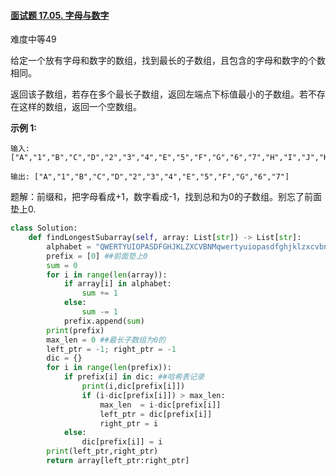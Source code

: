 #### [面试题 17.05.  字母与数字](https://leetcode.cn/problems/find-longest-subarray-lcci/)

难度中等49

给定一个放有字母和数字的数组，找到最长的子数组，且包含的字母和数字的个数相同。

返回该子数组，若存在多个最长子数组，返回左端点下标值最小的子数组。若不存在这样的数组，返回一个空数组。

**示例 1:**

```
输入: ["A","1","B","C","D","2","3","4","E","5","F","G","6","7","H","I","J","K","L","M"]

输出: ["A","1","B","C","D","2","3","4","E","5","F","G","6","7"]
```

题解：前缀和，把字母看成+1，数字看成-1，找到总和为0的子数组。别忘了前面垫上0.

```python
class Solution:
    def findLongestSubarray(self, array: List[str]) -> List[str]:
        alphabet = "QWERTYUIOPASDFGHJKLZXCVBNMqwertyuiopasdfghjklzxcvbnm"
        prefix = [0] ##前面垫上0
        sum = 0
        for i in range(len(array)):
            if array[i] in alphabet:
                sum += 1
            else:
                sum -= 1
            prefix.append(sum)
        print(prefix)
        max_len = 0 ##最长子数组为0的
        left_ptr = -1; right_ptr = -1
        dic = {}
        for i in range(len(prefix)):
            if prefix[i] in dic: ##哈希表记录
                print(i,dic[prefix[i]])
                if (i-dic[prefix[i]]) > max_len:
                    max_len  = i-dic[prefix[i]] 
                    left_ptr = dic[prefix[i]]
                    right_ptr = i
            else:
                dic[prefix[i]] = i
        print(left_ptr,right_ptr)
        return array[left_ptr:right_ptr]
```

